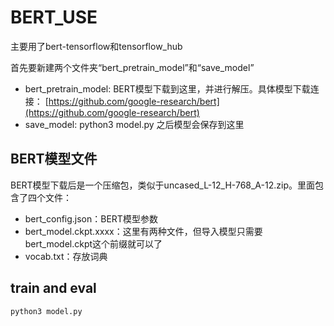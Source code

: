 # BERT_USE
主要用了bert-tensorflow和tensorflow_hub

首先要新建两个文件夹“bert_pretrain_model”和“save_model”
- bert_pretrain_model: BERT模型下载到这里，并进行解压。具体模型下载连接：
[https://github.com/google-research/bert](https://github.com/google-research/bert)
- save_model: python3 model.py 之后模型会保存到这里

## BERT模型文件
BERT模型下载后是一个压缩包，类似于uncased_L-12_H-768_A-12.zip。里面包含了四个文件：
- bert_config.json：BERT模型参数
- bert_model.ckpt.xxxx：这里有两种文件，但导入模型只需要bert_model.ckpt这个前缀就可以了
- vocab.txt：存放词典

## train and eval
```python
python3 model.py
```